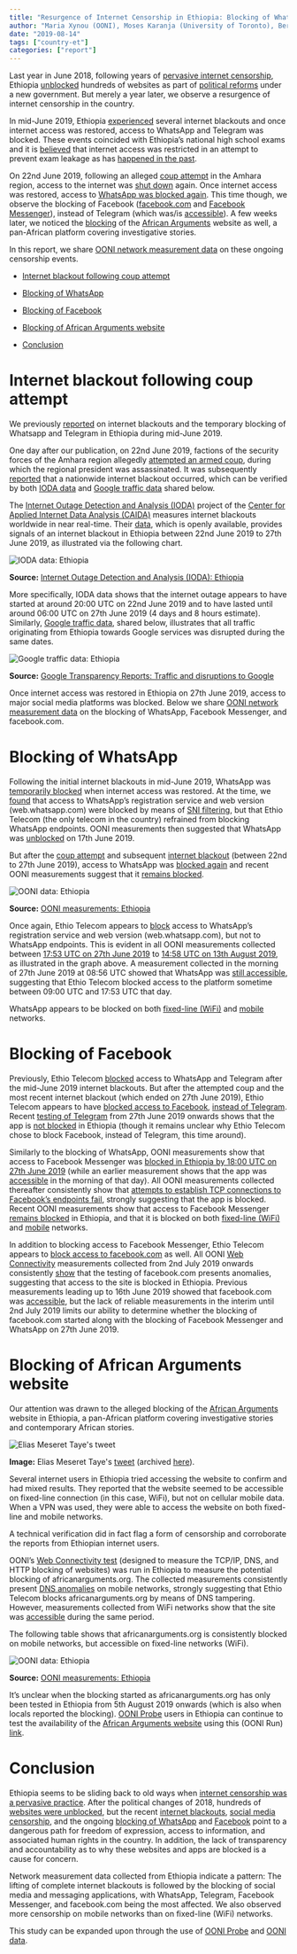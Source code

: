 ```yaml
---
title: "Resurgence of Internet Censorship in Ethiopia: Blocking of WhatsApp, Facebook, and African Arguments"
author: "Maria Xynou (OONI), Moses Karanja (University of Toronto), Berhan Taye (Access Now), Arturo Filastò (OONI)"
date: "2019-08-14"
tags: ["country-et"]
categories: ["report"]
---
```


Last year in June 2018, following years of [pervasive internet censorship](https://ooni.io/post/ethiopia-report/), Ethiopia
[unblocked](https://ooni.io/post/ethiopia-unblocking/) hundreds of
websites as part of [political reforms](https://freedomhouse.org/report/special-reports/reform-ethiopia-turning-promise-progress)
under a new government. But merely a year later, we observe a resurgence
of internet censorship in the country.

In mid-June 2019, Ethiopia
[experienced](https://ooni.io/post/ethiopia-whatsapp-telegram/)
several internet blackouts and once internet access was restored, access
to WhatsApp and Telegram was blocked. These events coincided with
Ethiopia’s national high school exams and it is
[believed](https://www.bbc.com/news/world-africa-48653392) that
internet access was restricted in an attempt to prevent exam leakage as
has [happened in the past](https://addisstandard.com/national-higher-education-entrance-exam-cancelled-due-to-leakage/).

On 22nd June 2019, following an alleged [coup attempt](https://www.bbc.com/news/world-africa-48734572) in the Amhara
region, access to the internet was [shut down](https://ioda.caida.org/ioda/dashboard#view=inspect&entity=country/ET&lastView=overview&from=1560888269&until=1563480269)
again. Once internet access was restored, access to [WhatsApp was blocked again](https://explorer.ooni.io/measurement/20190627T175741Z_AS24757_CSMjmEelm9ARjxMhTWbZQBCzD9T3sWe2BUPSJoxBIxmVQy79ff).
This time though, we observe the blocking of Facebook
([facebook.com](https://explorer.ooni.io/measurement/20190702T145420Z_AS24757_aFPZjkNUanocV9FfcbUSxF7uLyavayudxhdkRheb9UX18kXuGw?input=https:%2F%2Ffacebook.com)
and [Facebook Messenger](https://explorer.ooni.io/measurement/20190627T180049Z_AS24757_DRqN0RPWDp9oDHQnwiupts4SVjwMPL0OW9ETxObziN5IJvYcle)),
instead of Telegram (which was/is
[accessible](https://explorer.ooni.io/measurement/20190627T175905Z_AS24757_jc24mJNiUP34uKm4FTXTGSuCW5cZQ1QA9P9OhI7ba3ewP7Gw8e)).
A few weeks later, we noticed the
[blocking](https://explorer.ooni.io/measurement/20190805T161100Z_AS24757_rWMKuKDBvZggwveDSiP8VB9j2ot1HG2HlEeJWuu62as3TJNwin?input=https:%2F%2Fafricanarguments.org%2F2019%2F07%2F31%2Fethiopia-whatever-happens-sidama-needs-negotiations%2F)
of the [African Arguments](https://africanarguments.org/) website as
well, a pan-African platform covering investigative stories.

In this report, we share [OONI network measurement data](https://explorer.ooni.io/country/ET) on these ongoing censorship
events.

* [Internet blackout following coup attempt](#internet-blackout-following-coup-attempt)

* [Blocking of WhatsApp](#blocking-of-whatsapp)

* [Blocking of Facebook](#blocking-of-facebook)

* [Blocking of African Arguments website](#blocking-of-african-arguments-website)

* [Conclusion](#conclusion)

# Internet blackout following coup attempt

We previously
[reported](https://ooni.io/post/ethiopia-whatsapp-telegram/) on
internet blackouts and the temporary blocking of Whatsapp and Telegram
in Ethiopia during mid-June 2019.

One day after our publication, on 22nd June 2019, factions of the
security forces of the Amhara region allegedly [attempted an armed coup](https://www.bbc.com/news/world-africa-48734572), during which the
regional president was assassinated. It was subsequently
[reported](https://netblocks.org/reports/internet-shutdown-in-ethiopia-amid-reports-of-attempted-coup-pA5KvNy7)
that a nationwide internet blackout occurred, which can be verified by
both [IODA data](https://ioda.caida.org/ioda/dashboard#view=inspect&entity=country/ET&lastView=overview&from=1560888269&until=1563480269)
and [Google traffic data](https://transparencyreport.google.com/traffic/overview?fraction_traffic=start:1560729600000;end:1563407999999;product:1;region:ET&lu=fraction_traffic)
shared below.

The [Internet Outage Detection and Analysis (IODA)](https://ioda.caida.org/) project of the [Center for Applied Internet Data Analysis (CAIDA)](https://www.caida.org/) measures
internet blackouts worldwide in near real-time. Their
[data](https://ioda.caida.org/ioda/dashboard#view=inspect&entity=country/ET&lastView=overview&from=1560888269&until=1563480269),
which is openly available, provides signals of an internet blackout in
Ethiopia between 22nd June 2019 to 27th June 2019, as illustrated via
the following chart.

![IODA data: Ethiopia](/post/ethiopia-august-2019/ioda-et.png)

**Source:** [Internet Outage Detection and Analysis (IODA): Ethiopia](https://ioda.caida.org/ioda/dashboard#view=inspect&entity=country/ET&lastView=overview&from=1560888269&until=1563480269)

More specifically, IODA data shows that the internet outage appears to
have started at around 20:00 UTC on 22nd June 2019 and to have lasted
until around 06:00 UTC on 27th June 2019 (4 days and 8 hours estimate).
Similarly, [Google traffic data](https://transparencyreport.google.com/traffic/overview?fraction_traffic=start:1560729600000;end:1563407999999;product:1;region:ET&lu=fraction_traffic),
shared below, illustrates that all traffic originating from Ethiopia
towards Google services was disrupted during the same dates.

![Google traffic data: Ethiopia](/post/ethiopia-august-2019/google-traffic-et.png)

**Source:** [Google Transparency Reports: Traffic and disruptions to Google](https://transparencyreport.google.com/traffic/overview?fraction_traffic=start:1560729600000;end:1563407999999;product:1;region:ET&lu=fraction_traffic)

Once internet access was restored in Ethiopia on 27th June 2019, access
to major social media platforms was blocked. Below we share [OONI network measurement data](https://explorer.ooni.io/country/ET) on the
blocking of WhatsApp, Facebook Messenger, and facebook.com.

# Blocking of WhatsApp

Following the initial internet blackouts in mid-June 2019, WhatsApp was
[temporarily blocked](https://ooni.io/post/ethiopia-whatsapp-telegram/#blocking-of-whatsapp)
when internet access was restored. At the time, we
[found](https://ooni.io/post/ethiopia-whatsapp-telegram/#blocking-of-whatsapp)
that access to WhatsApp’s registration service and web version
(web.whatsapp.com) were blocked by means of [SNI filtering](https://ooni.io/post/ethiopia-whatsapp-telegram/#sni-filtering),
but that Ethio Telecom (the only telecom in the country) refrained from
blocking WhatsApp endpoints. OONI measurements then suggested that
WhatsApp was
[unblocked](https://explorer.ooni.io/measurement/20190617T101028Z_AS24757_jFV9RYgWx65yZcbvkZqfOpE7a7DbdCBqFu0GfFJnomWBnHlrvw)
on 17th June 2019.

But after the [coup attempt](https://www.bbc.com/news/world-africa-48734572) and subsequent
[internet blackout](https://ioda.caida.org/ioda/dashboard#view=inspect&entity=country/ET&lastView=overview&from=1560888269&until=1563480269)
(between 22nd to 27th June 2019), access to WhatsApp was [blocked again](https://explorer.ooni.io/measurement/20190627T175741Z_AS24757_CSMjmEelm9ARjxMhTWbZQBCzD9T3sWe2BUPSJoxBIxmVQy79ff)
and recent OONI measurements suggest that it [remains blocked](https://explorer.ooni.io/measurement/20190813T145830Z_AS24757_XFDNRHZEJUpcbFENvxhkKmqZKdAh9eIl3SCLUlQbKJ39ztZo6B).

![OONI data: Ethiopia](/post/ethiopia-august-2019/whatsapp-blocking-et.png)

**Source:** [OONI measurements: Ethiopia](https://explorer.ooni.io/country/ET)

Once again, Ethio Telecom appears to
[block](https://explorer.ooni.io/measurement/20190812T095715Z_AS24757_BjdMoFxrUdzPZ55K05xpW0eXfuiInsD9ZbACPwmX2LjPObhthX)
access to WhatsApp’s registration service and web version
(web.whatsapp.com), but not to WhatsApp endpoints. This is evident in
all OONI measurements collected between [17:53 UTC on 27th June 2019](https://explorer.ooni.io/measurement/20190627T175741Z_AS24757_CSMjmEelm9ARjxMhTWbZQBCzD9T3sWe2BUPSJoxBIxmVQy79ff)
to [14:58 UTC on 13th August 2019](https://explorer.ooni.io/measurement/20190813T145830Z_AS24757_XFDNRHZEJUpcbFENvxhkKmqZKdAh9eIl3SCLUlQbKJ39ztZo6B),
as illustrated in the graph above. A measurement collected in the
morning of 27th June 2019 at 08:56 UTC showed that WhatsApp was [still accessible](https://explorer.ooni.io/measurement/20190627T085650Z_AS24757_eJzAXlPyrzaRJ5IqBHgVoFGPtc8cYgchMFE0hxfPxuVYeKfa20),
suggesting that Ethio Telecom blocked access to the platform sometime
between 09:00 UTC and 17:53 UTC that day.

WhatsApp appears to be blocked on both [fixed-line (WiFi)](https://explorer.ooni.io/measurement/20190809T154346Z_AS24757_xek5z5EJUbQ3ZCvFUbA6XNSTHeiKX3wdde3ExjcpwYYGmIL6RS)
and
[mobile](https://explorer.ooni.io/measurement/20190810T180659Z_AS24757_pfs1jr9m7m41GS4KAjGwTAvO9oTRebmw6xsDT9GFAwrQsTPQZ0)
networks.

# Blocking of Facebook

Previously, Ethio Telecom
[blocked](https://ooni.io/post/ethiopia-whatsapp-telegram/) access to
WhatsApp and Telegram after the mid-June 2019 internet blackouts. But
after the attempted coup and the most recent internet blackout (which
ended on 27th June 2019), Ethio Telecom appears to have [blocked access to Facebook](https://explorer.ooni.io/measurement/20190627T180049Z_AS24757_DRqN0RPWDp9oDHQnwiupts4SVjwMPL0OW9ETxObziN5IJvYcle),
[instead of Telegram](https://explorer.ooni.io/measurement/20190627T175905Z_AS24757_jc24mJNiUP34uKm4FTXTGSuCW5cZQ1QA9P9OhI7ba3ewP7Gw8e).
Recent [testing of Telegram](https://ooni.io/nettest/telegram/) from
27th June 2019 onwards shows that the app is [not blocked](https://explorer.ooni.io/measurement/20190812T095824Z_AS24757_KnTXMJTYpv2s2KDELyewHgfkcOQvHf94hcLbl52HyNphNVU0nd)
in Ethiopia (though it remains unclear why Ethio Telecom chose to block
Facebook, instead of Telegram, this time around).

Similarly to the blocking of WhatsApp, OONI measurements show that
access to Facebook Messenger was [blocked in Ethiopia by 18:00 UTC on 27th June 2019](https://explorer.ooni.io/measurement/20190627T180049Z_AS24757_DRqN0RPWDp9oDHQnwiupts4SVjwMPL0OW9ETxObziN5IJvYcle)
(while an earlier measurement shows that the app was
[accessible](https://explorer.ooni.io/measurement/20190627T085705Z_AS24757_7g6IOEuVHXGi2rIe06e1FwpHjudLwQa8pMmnnHO4IJBONyXs4B)
in the morning of that day). All OONI measurements collected thereafter
consistently show that [attempts to establish TCP connections to Facebook’s endpoints fail](https://explorer.ooni.io/measurement/20190812T095835Z_AS24757_dYGfWimrvb72D8CBbbfFsjISj2oMIRcjYGPsnRs5QlnkpYJMNz),
strongly suggesting that the app is blocked. Recent OONI measurements
show that access to Facebook Messenger [remains blocked](https://explorer.ooni.io/measurement/20190813T145809Z_AS24757_WGLBzaPYVww4eNA3ltQGIodXwGEXP4cLEQDtj5dgTaVKG7uHyt)
in Ethiopia, and that it is blocked on both [fixed-line (WiFi)](https://explorer.ooni.io/measurement/20190813T145809Z_AS24757_WGLBzaPYVww4eNA3ltQGIodXwGEXP4cLEQDtj5dgTaVKG7uHyt)
and
[mobile](https://explorer.ooni.io/measurement/20190810T181220Z_AS24757_9Ob0M9q0HIe6y52uPGzBqBDIeM3HxS3VTHsnvzSL1VfEKQl607)
networks.

In addition to blocking access to Facebook Messenger, Ethio Telecom
appears to [block access to facebook.com](https://explorer.ooni.io/measurement/20190702T145420Z_AS24757_aFPZjkNUanocV9FfcbUSxF7uLyavayudxhdkRheb9UX18kXuGw?input=https:%2F%2Ffacebook.com)
as well. All OONI [Web Connectivity](https://ooni.io/nettest/web-connectivity/) measurements
collected from 2nd July 2019 onwards consistently
[show](https://explorer.ooni.io/measurement/20190702T145420Z_AS24757_aFPZjkNUanocV9FfcbUSxF7uLyavayudxhdkRheb9UX18kXuGw?input=https:%2F%2Ffacebook.com)
that the testing of facebook.com presents anomalies, suggesting that
access to the site is blocked in Ethiopia. Previous measurements leading
up to 16th June 2019 showed that facebook.com was
[accessible](https://explorer.ooni.io/measurement/20190616T175330Z_AS24757_Ww1jJcipiIENqt3lDK2SL02P8hSl1hlDZZJB0JFuEAuluJKZVD?input=https:%2F%2Fwww.facebook.com%2F),
but the lack of reliable measurements in the interim until 2nd July 2019
limits our ability to determine whether the blocking of facebook.com
started along with the blocking of Facebook Messenger and WhatsApp on
27th June 2019.

# Blocking of African Arguments website

Our attention was drawn to the alleged blocking of the [African Arguments](https://africanarguments.org/) website in Ethiopia, a
pan-African platform covering investigative stories and contemporary
African stories.

![Elias Meseret Taye's tweet](/post/ethiopia-august-2019/elias-meseret-tweet.png)

**Image:** Elias Meseret Taye's
[tweet](https://twitter.com/EliasMeseret/status/1158349672467116032)
(archived
[here](https://web.archive.org/web/20190805162742/https://twitter.com/EliasMeseret/status/1158349672467116032)).

Several internet users in Ethiopia tried accessing the website to
confirm and had mixed results. They reported that the website seemed to
be accessible on fixed-line connection (in this case, WiFi), but not on
cellular mobile data. When a VPN was used, they were able to access the
website on both fixed-line and mobile networks.

A technical verification did in fact flag a form of censorship and
corroborate the reports from Ethiopian internet users.

OONI’s [Web Connectivity test](https://ooni.io/nettest/web-connectivity/) (designed to measure
the TCP/IP, DNS, and HTTP blocking of websites) was run in Ethiopia to
measure the potential blocking of africanarguments.org. The collected
measurements consistently present [DNS anomalies](https://explorer.ooni.io/measurement/20190807T083856Z_AS24757_HZmfDeACC95NShKVUlL5CX0oWns2AmQqzty7zY9tPBljftHDXH?input=https:%2F%2Fafricanarguments.org%2F2019%2F07%2F31%2Fethiopia-whatever-happens-sidama-needs-negotiations%2F)
on mobile networks, strongly suggesting that Ethio Telecom blocks
africanarguments.org by means of DNS tampering. However, measurements
collected from WiFi networks show that the site was
[accessible](https://explorer.ooni.io/measurement/20190806T130838Z_AS24757_n9EUligR2UYpSf3IjcHMgEOsEdtPVLm6FOwTKElLkeIEp29tSu?input=https:%2F%2Fafricanarguments.org%2F2019%2F07%2F31%2Fethiopia-whatever-happens-sidama-needs-negotiations%2F)
during the same period.

The following table shows that africanarguments.org is consistently
blocked on mobile networks, but accessible on fixed-line networks
(WiFi).

![OONI data: Ethiopia](/post/ethiopia-august-2019/et-table.png)

**Source:** [OONI measurements: Ethiopia](https://explorer.ooni.io/country/ET)

It’s unclear when the blocking started as africanarguments.org has only
been tested in Ethiopia from 5th August 2019 onwards (which is also when
locals reported the blocking). [OONI Probe](https://ooni.io/install/)
users in Ethiopia can continue to test the availability of the [African Arguments website](https://africanarguments.org/) using this (OONI Run)
[link](https://run.ooni.io/nettest?tn=web_connectivity&ta=%7B%22urls%22%3A%5B%22https%3A%2F%2Fafricanarguments.org%2F%22%5D%7D&mv=1.2.0).

# Conclusion

Ethiopia seems to be sliding back to old ways when [internet censorship was a pervasive practice](https://ooni.io/post/ethiopia-report/). After
the political changes of 2018, hundreds of [websites were unblocked](https://ooni.io/post/ethiopia-unblocking/), but the recent
[internet blackouts](https://ioda.caida.org/ioda/dashboard#view=inspect&entity=country/ET&lastView=overview&from=1559389200&until=1561894800),
[social media censorship](https://ooni.torproject.org/post/ethiopia-whatsapp-telegram/),
and the ongoing [blocking of WhatsApp](https://explorer.ooni.io/measurement/20190812T095715Z_AS24757_BjdMoFxrUdzPZ55K05xpW0eXfuiInsD9ZbACPwmX2LjPObhthX)
and
[Facebook](https://explorer.ooni.io/measurement/20190812T095835Z_AS24757_dYGfWimrvb72D8CBbbfFsjISj2oMIRcjYGPsnRs5QlnkpYJMNz)
point to a dangerous path for freedom of expression, access to
information, and associated human rights in the country. In addition,
the lack of transparency and accountability as to why these websites and
apps are blocked is a cause for concern.

Network measurement data collected from Ethiopia indicate a pattern: The
lifting of complete internet blackouts is followed by the blocking of
social media and messaging applications, with WhatsApp, Telegram,
Facebook Messenger, and facebook.com being the most affected. We also
observed more censorship on mobile networks than on fixed-line (WiFi)
networks.

This study can be expanded upon through the use of [OONI Probe](https://ooni.io/install/) and [OONI data](https://ooni.io/data/).
